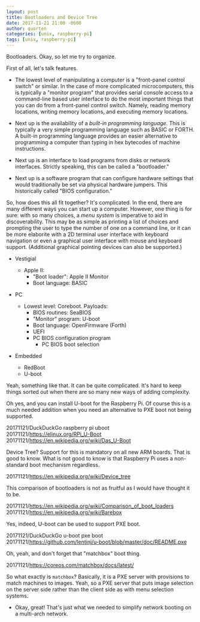 ```yaml
---
layout: post
title: Bootloaders and Device Tree
date: 2017-11-21 21:00 -0600
author: quorten
categories: [unix, raspberry-pi]
tags: [unix, raspberry-pi]
---
```


Bootloaders.  Okay, so let me try to organize.

First of all, let's talk features.

* The lowest level of manipulating a computer is a "front-panel
  control switch" or similar.  In the case of more complicated
  microcomputers, this is typically a "monitor program" that provides
  serial console access to a command-line based user interface to do
  the most important things that you can do from a front-panel control
  switch.  Namely, reading memory locations, writing memory locations,
  and executing memory locations.

* Next up is the availability of a _built-in programming language_.
  This is typically a very simple programming language such as BASIC
  or FORTH.  A built-in programming language provides an easier
  alternative to programming a computer than typing in hex bytecodes
  of machine instructions.

* Next up is an interface to load programs from disks or network
  interfaces.  Strictly speaking, this can be called a "bootloader."

* Next up is a software program that can configure hardware settings
  that would traditionally be set via physical hardware jumpers.  This
  historically called "BIOS configuration."

<!-- more -->

So, how does this all fit together?  It's complicated.  In the end,
there are many different ways you can start up a computer.  However,
one thing is for sure: with so many choices, a _menu system_ is
imperative to aid in discoverability.  This may be as simple as
printing a list of choices and prompting the user to type the number
of one on a command line, or it can be more elaborite with a 2D
terminal user interface with keyboard navigation or even a graphical
user interface with mouse and keyboard support.  (Additional graphical
pointing devices can also be supported.)

* Vestigial
    * Apple II:
        * "Boot loader": Apple II Monitor
        * Boot language: BASIC

* PC
    * Lowest level: Coreboot.  Payloads:
        * BIOS routines: SeaBIOS
        * "Monitor" program: U-boot
        * Boot language: OpenFirmware (Forth)
        * UEFI
        * PC BIOS configuration program
            * PC BIOS boot selection

* Embedded
    * RedBoot
    * U-boot

Yeah, something like that.  It can be quite complicated.  It's hard to
keep things sorted out when there are so many new ways of adding
complexity.

Oh yes, and you can install U-boot for the Raspberry Pi.  Of course
this is a much needed addition when you need an alternative to PXE
boot not being supported.

20171121/DuckDuckGo raspberry pi uboot  
20171121/https://elinux.org/RPi_U-Boot  
20171121/https://en.wikipedia.org/wiki/Das_U-Boot

Device Tree?  Support for this is mandatory on all new ARM boards.
That is good to know.  What is not good to know is that Raspberry Pi
uses a non-standard boot mechanism regardless.

20171121/https://en.wikipedia.org/wiki/Device_tree

This comparison of bootloaders is not as fruitful as I would have
thought it to be.

20171121/https://en.wikipedia.org/wiki/Comparison_of_boot_loaders  
20171121/https://en.wikipedia.org/wiki/Barebox

Yes, indeed, U-boot can be used to support PXE boot.

20171121/DuckDuckGo u-boot pxe boot  
20171121/https://github.com/lentinj/u-boot/blob/master/doc/README.pxe

Oh, yeah, and don't forget that "matchbox" boot thing.

20171121/https://coreos.com/matchbox/docs/latest/

So what exactly is `matchbox`?  Basically, it is a PXE server with
provisions to match machines to images.  Yeah, so a PXE server that
puts image selection on the server side rather than the client side as
with menu selection systems.

* Okay, great!  That's just what we needed to simplify network booting
  on a multi-arch network.
